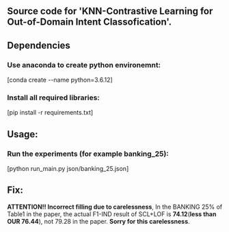 ## Source code for 'KNN-Contrastive Learning for Out-of-Domain Intent Classofication'.

## Dependencies
### Use anaconda to create python environemnt:
[conda create --name python=3.6.12]

### Install all required libraries:
[pip install -r requirements.txt]

## Usage:
### Run the experiments (for example banking_25):

[python run_main.py json/banking_25.json]

## Fix:
**ATTENTION!! Incorrect filling due to carelessness**, In the BANKING 25% of Table1 in the paper, the actual F1-IND result of SCL+LOF is **74.12**(**less than OUR 76.44**), not 79.28 in the paper. **Sorry for this carelessness**.
